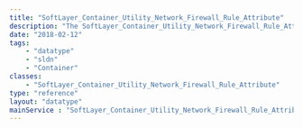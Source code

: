```yaml
---
title: "SoftLayer_Container_Utility_Network_Firewall_Rule_Attribute"
description: "The SoftLayer_Container_Utility_Network_Firewall_Rule_Attribute data type contains information relating to a single firewall rule. "
date: "2018-02-12"
tags:
    - "datatype"
    - "sldn"
    - "Container"
classes:
    - "SoftLayer_Container_Utility_Network_Firewall_Rule_Attribute"
type: "reference"
layout: "datatype"
mainService : "SoftLayer_Container_Utility_Network_Firewall_Rule_Attribute"
---
```

